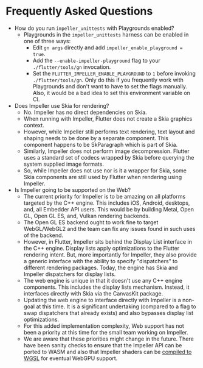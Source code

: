 # Frequently Asked Questions

* How do you run `impeller_unittests` with Playgrounds enabled?
  * Playgrounds in the `impeller_unittests` harness can be enabled in one of
    three ways:
    * Edit `gn args` directly and add `impeller_enable_playground = true`.
    * Add the `--enable-impeller-playground` flag to your `./flutter/tools/gn`
      invocation.
    * Set the `FLUTTER_IMPELLER_ENABLE_PLAYGROUND` to `1` before invoking
      `./flutter/tools/gn`. Only do this if you frequently work with Playgrounds
      and don't want to have to set the flags manually. Also, it would be a bad
      idea to set this environment variable on CI.
* Does Impeller use Skia for rendering?
  * No. Impeller has no direct dependencies on Skia.
  * When running with Impeller, Flutter does not create a Skia graphics context.
  * However, while Impeller still performs text rendering, text layout and
    shaping needs to be done by a separate component. This component happens to
    be SkParagraph which is part of Skia.
  * Similarly, Impeller does not perform image decompression. Flutter uses a
    standard set of codecs wrapped by Skia before querying the system supplied
    image formats.
  * So, while Impeller does not use nor is it a wrapper for Skia, some Skia
    components are still used by Flutter when rendering using Impeller.
* Is Impeller going to be supported on the Web?
  * The current priority for Impeller is to be amazing on all platforms targeted
    by the C++ engine. This includes iOS, Android, desktops, and, all Embedder
    API users. This would be by building Metal, Open GL, Open GL ES, and, Vulkan
    rendering backends.
  * The Open GL ES backend ought to work fine to target WebGL/WebGL2 and the
    team can fix any issues found in such uses of the backend.
  * However, in Flutter, Impeller sits behind the Display List interface in the
    C++ engine. Display lists apply optimizations to the Flutter rendering
    intent. But, more importantly for Impeller, they also provide a generic
    interface with the ability to specify "dispatchers" to different rendering
    packages. Today, the engine has Skia and Impeller dispatchers for display
    lists.
  * The web engine is unique in that it doesn't use any C++ engine components.
    This includes the display lists mechanism. Instead, it interfaces directly
    with Skia via the CanvasKit package.
  * Updating the web engine to interface directly with Impeller is a non-goal at
    this time. It is a significant undertaking (compared to a flag to swap
    dispatchers that already exists) and also bypasses display list
    optimizations.
  * For this added implementation complexity, Web support has not been a
    priority at this time for the small team working on Impeller.
  * We are aware that these priorities might change in the future. There have
    been sanity checks to ensure that the Impeller API can be ported to WASM and
    also that Impeller shaders can be [compiled to WGSL](https://github.com/chinmaygarde/wgsl_sandbox)
    for eventual WebGPU support.
